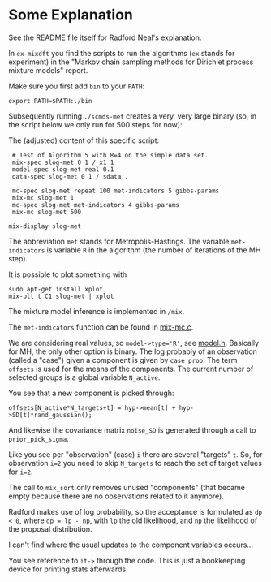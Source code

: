 # Some Explanation

See the README file itself for Radford Neal's explanation.

In `ex-mixdft` you find the scripts to run the algorithms (`ex` stands for experiment) in the "Markov chain sampling methods for Dirichlet process mixture models" report.

Make sure you first add `bin` to your `PATH`:

    export PATH=$PATH:./bin

Subsequently running `./scmds-met` creates a very, very large binary (so, in the script below we only run for 500 steps for now):

The (adjusted) content of this specific script:

	 # Test of Algorithm 5 with R=4 on the simple data set.
	 mix-spec slog-met 0 1 / x1 1 
	 model-spec slog-met real 0.1
	 data-spec slog-met 0 1 / sdata .

	 mc-spec slog-met repeat 100 met-indicators 5 gibbs-params 
	 mix-mc slog-met 1
	 mc-spec slog-met met-indicators 4 gibbs-params
	 mix-mc slog-met 500

    mix-display slog-met

The abbreviation `met` stands for Metropolis-Hastings. The variable `met-indicators` is variable `R` in the algorithm (the  number of iterations of the MH step).

It is possible to plot something with

    sudo apt-get install xplot
    mix-plt t C1 slog-met | xplot

The mixture model inference is implemented in `/mix`.

The `met-indicators` function can be found in [mix-mc.c](mix/mix-mc.c).

We are considering real values, so `model->type='R'`, see [model.h](util/model.h). Basically for MH, the only other option is binary. The log probably of an observation (called a "case") given a component is given by `case_prob`. The term `offsets` is used for the means of the components. The current number of selected groups is a global variable `N_active`.

You see that a new component is picked through:

    offsets[N_active*N_targets+t] = hyp->mean[t] + hyp->SD[t]*rand_gaussian();

And likewise the covariance matrix `noise_SD` is generated through a call to `prior_pick_sigma`.

Like you see per "observation" (case) `i` there are several "targets" `t`. So, for observation `i=2` you need to skip `N_targets` to reach the set of target values for `i=2`.

The call to `mix_sort` only removes unused "components" (that became empty because there are no observations related to it anymore).

Radford makes use of log probability, so the acceptance is formulated as `dp < 0`, where `dp = lp - np`, with `lp` the old likelihood, and `np` the likelihood of the proposal distribution.

I can't find where the usual updates to the component variables occurs...

You see reference to `it->` through the code. This is just a bookkeeping device for printing stats afterwards.
